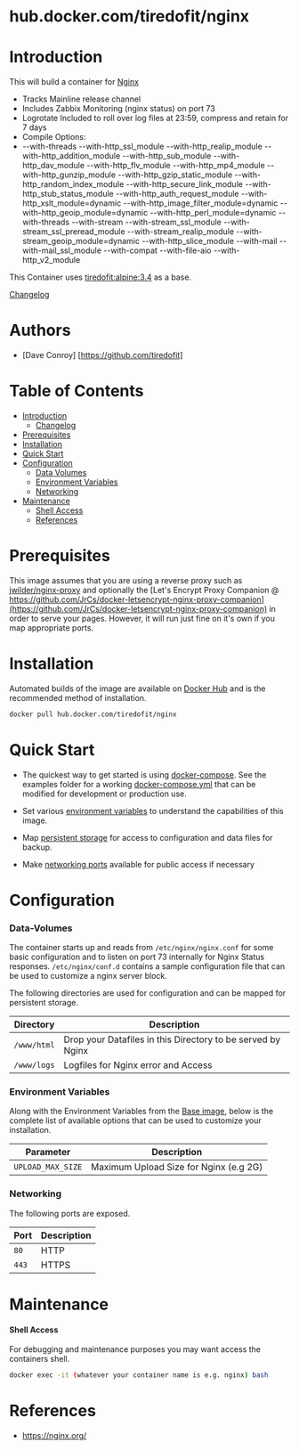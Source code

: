 # hub.docker.com/tiredofit/nginx

# Introduction

This will build a container for [Nginx](https://www.nginx.org) 

*    Tracks Mainline release channel
*    Includes Zabbix Monitoring (nginx status) on port 73
*    Logrotate Included to roll over log files at 23:59, compress and retain for 7 days
*    Compile Options:
*    --with-threads
        --with-http_ssl_module 
        --with-http_realip_module 
        --with-http_addition_module 
        --with-http_sub_module 
        --with-http_dav_module 
        --with-http_flv_module 
        --with-http_mp4_module 
        --with-http_gunzip_module 
        --with-http_gzip_static_module 
        --with-http_random_index_module 
        --with-http_secure_link_module 
        --with-http_stub_status_module 
        --with-http_auth_request_module 
        --with-http_xslt_module=dynamic 
        --with-http_image_filter_module=dynamic 
        --with-http_geoip_module=dynamic 
        --with-http_perl_module=dynamic 
        --with-threads 
        --with-stream 
        --with-stream_ssl_module 
        --with-stream_ssl_preread_module 
        --with-stream_realip_module 
        --with-stream_geoip_module=dynamic 
        --with-http_slice_module 
        --with-mail 
        --with-mail_ssl_module 
        --with-compat 
        --with-file-aio 
        --with-http_v2_module 
        
This Container uses [tiredofit:alpine:3.4](https://hub.docker.com/r/tiredofit/alpine) as a base.


[Changelog](CHANGELOG.md)

# Authors

- [Dave Conroy] [https://github.com/tiredofit]

# Table of Contents

- [Introduction](#introduction)
    - [Changelog](CHANGELOG.md)
- [Prerequisites](#prerequisites)
- [Installation](#installation)
- [Quick Start](#quick-start)
- [Configuration](#configuration)
    - [Data Volumes](#data-volumes)
    - [Environment Variables](#environmentvariables)   
    - [Networking](#networking)
- [Maintenance](#maintenance)
    - [Shell Access](#shell-access)
   - [References](#references)

# Prerequisites

This image assumes that you are using a reverse proxy such as 
[jwilder/nginx-proxy](https://github.com/jwilder/nginx-proxy) and optionally the [Let's Encrypt Proxy 
Companion @ 
https://github.com/JrCs/docker-letsencrypt-nginx-proxy-companion](https://github.com/JrCs/docker-letsencrypt-nginx-proxy-companion) 
in order to serve your pages. However, it will run just fine on it's own if you map appropriate ports.


# Installation

Automated builds of the image are available on [Docker Hub](https://hub.docker.com/tiredofit/nginx) and is the recommended method of installation.


```bash
docker pull hub.docker.com/tiredofit/nginx
```

# Quick Start

* The quickest way to get started is using [docker-compose](https://docs.docker.com/compose/). See the examples folder for a working [docker-compose.yml](examples/docker-compose.yml) that can be modified for development or production use.

* Set various [environment variables](#environment-variables) to understand the capabilities of this image.
* Map [persistent storage](#data-volumes) for access to configuration and data files for backup.
* Make [networking ports](#networking) available for public access if necessary



# Configuration

### Data-Volumes

The container starts up and reads from `/etc/nginx/nginx.conf` for some basic configuration and to listen on port 73 internally for Nginx Status responses. `/etc/nginx/conf.d` contains a sample configuration file that can be used to customize a nginx server block.

The following directories are used for configuration and can be mapped for persistent storage.

| Directory    | Description                                                 |
|--------------|-------------------------------------------------------------|
|  `/www/html` | Drop your Datafiles in this Directory to be served by Nginx |
|  `/www/logs` | Logfiles for Nginx error and Access                         |
      

### Environment Variables


Along with the Environment Variables from the [Base image](https://hub.docker.com/r/tiredofit/alpine), below is the complete list of available options that can be used to customize your installation.



| Parameter        | Description                            |
|------------------|----------------------------------------|
|`UPLOAD_MAX_SIZE` | Maximum Upload Size for Nginx (e.g 2G) |

### Networking

The following ports are exposed.

| Port      | Description |
|-----------|-------------|
| `80`      | HTTP        |
| `443`     | HTTPS       |


# Maintenance
#### Shell Access

For debugging and maintenance purposes you may want access the containers shell. 

```bash
docker exec -it (whatever your container name is e.g. nginx) bash
```

# References

* https://nginx.org/




